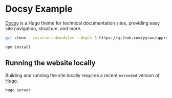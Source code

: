 # Docsy Example

[Docsy](https://github.com/google/docsy) is a Hugo theme for technical documentation sites, providing easy site navigation, structure, and more.

```bash
git clone --recurse-submodules --depth 1 https://github.com/yysun/apprun-docs.git
```

```bash
npm install
```

## Running the website locally

Building and running the site locally requires a recent `extended` version of [Hugo](https://gohugo.io).

```
hugo server
```

